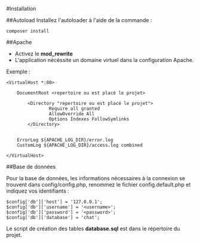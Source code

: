 #Installation

##Autoload
Installez l'autoloader à l'aide de la commande :

```
composer install
```

##Apache
- Activez le **mod_rewrite**
- L'application nécéssite un domaine virtuel dans la configuration Apache.

Exemple :
```
<VirtualHost *:80>

	DocumentRoot <repertoire ou est placé le projet>

        <Directory "repertoire ou est placé le projet">
                Require all granted
                AllowOverride All
                Options Indexes FollowSymlinks
        </Directory>


	ErrorLog ${APACHE_LOG_DIR}/error.log
	CustomLog ${APACHE_LOG_DIR}/access.log combined

</VirtualHost>

```
##Base de données

Pour la base de données, les informations nécessaires à la connexion se trouvent dans config/config.php, renommez le fichier config.default.php et indiquez vos identifiants :

```
$config['db']['host'] = '127.0.0.1';
$config['db']['username'] = '<username>';
$config['db']['password'] = '<password>';
$config['db']['database'] = 'chat';
```

Le script de création des tables **database.sql** est dans le répertoire du projet.
